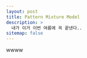 ```yaml
---
layout: post
title: Pattern Mixture Model
description: >
  내가 이거 이번 여름에 꼭 끝낸다..
sitemap: false
---
```

wwww
